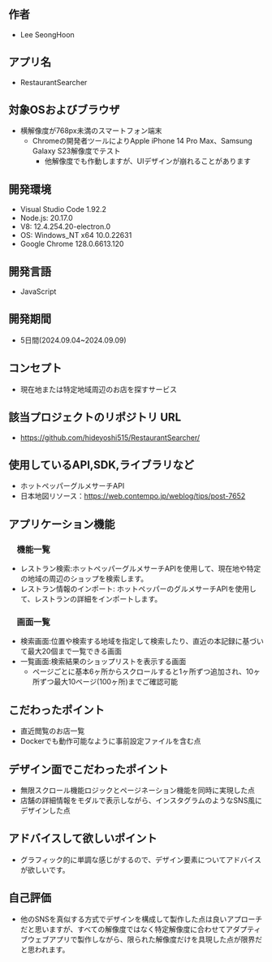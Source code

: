 ## 作者
- Lee SeongHoon

## アプリ名
- RestaurantSearcher

## 対象OSおよびブラウザ
- 横解像度が768px未満のスマートフォン端末
  - Chromeの開発者ツールによりApple iPhone 14 Pro Max、Samsung Galaxy S23解像度でテスト
    - 他解像度でも作動しますが、UIデザインが崩れることがあります

## 開発環境
- Visual Studio Code 1.92.2
- Node.js: 20.17.0
- V8: 12.4.254.20-electron.0
- OS: Windows_NT x64 10.0.22631
- Google Chrome 128.0.6613.120

## 開発言語
- JavaScript

## 開発期間
- 5日間(2024.09.04~2024.09.09)

## コンセプト
- 現在地または特定地域周辺のお店を探すサービス

## 該当プロジェクトのリポジトリ URL
- https://github.com/hideyoshi515/RestaurantSearcher/


## 使用しているAPI,SDK,ライブラリなど
- ホットペッパーグルメサーチAPI
- 日本地図リソース：https://web.contempo.jp/weblog/tips/post-7652

## アプリケーション機能

### &emsp;機能一覧
- レストラン検索:ホットペッパーグルメサーチAPIを使用して、現在地や特定の地域の周辺のショップを検索します。
- レストラン情報のインポート: ホットペッパーのグルメサーチAPIを使用して、レストランの詳細をインポートします。

### &emsp;画面一覧
- 検索画面:位置や検索する地域を指定して検索したり、直近の本記録に基づいて最大20個まで一覧できる画面
- 一覧画面:検索結果のショップリストを表示する画面
  - ページごとに基本6ヶ所からスクロールすると1ヶ所ずつ追加され、10ヶ所ずつ最大10ページ(100ヶ所)までご確認可能

## こだわったポイント
- 直近閲覧のお店一覧
- Dockerでも動作可能なように事前設定ファイルを含む点

## デザイン⾯でこだわったポイント
- 無限スクロール機能ロジックとページネーション機能を同時に実現した点
- 店舗の詳細情報をモダルで表示しながら、インスタグラムのようなSNS風にデザインした点

## アドバイスして欲しいポイント
- グラフィック的に単調な感じがするので、デザイン要素についてアドバイスが欲しいです。

## ⾃⼰評価
- 他のSNSを真似する方式でデザインを構成して製作した点は良いアプローチだと思いますが、すべての解像度ではなく特定解像度に合わせてアダプティブウェブアプリで製作しながら、限られた解像度だけを具現した点が限界だと思われます。
